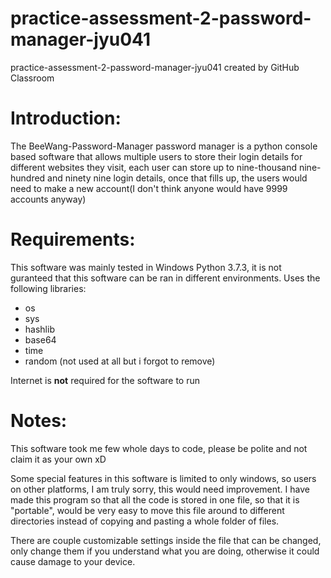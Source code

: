 # practice-assessment-2-password-manager-jyu041
practice-assessment-2-password-manager-jyu041 created by GitHub Classroom

# Introduction:
The BeeWang-Password-Manager password manager is a python console based software that allows multiple users to store their login details for different websites they visit, each user can store up to nine-thousand nine-hundred and ninety nine login details, once that fills up, the users would need to make a new account(I don't think anyone would have 9999 accounts anyway)

# Requirements:
This software was mainly tested in Windows Python 3.7.3, it is not guranteed that this software can be ran in different environments. 
Uses the following libraries:
 - os
 - sys
 - hashlib
 - base64
 - time
 - random (not used at all but i forgot to remove)
 
 Internet is **not** required for the software to run
 
 # Notes:
 This software took me few whole days to code, please be polite and not claim it as your own xD
 
 Some special features in this software is limited to only windows, so users on other platforms, I am truly sorry, this would need improvement. I have made this program so that all the code is stored in one file, so that it is "portable", would be very easy to move this file around to different directories instead of copying and pasting a whole folder of files.
 
 There are couple customizable settings inside the file that can be changed, only change them if you understand what you are doing, otherwise it could cause damage to your device.
